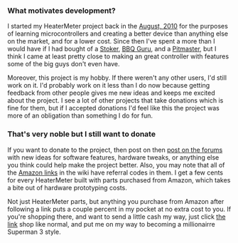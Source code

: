 ### What motivates development?

I started my HeaterMeter project back in the [August, 2010](http://capnbry.net/blog/?p=78) for the purposes of learning microcontrollers and creating a better device than anything else on the market, and for a lower cost. Since then I've spent a more than I would have if I had bought of a [Stoker](https://www.rocksbarbque.com/), [BBQ Guru](http://store.thebbqguru.com/weborderentry/catalog2.asp?catalog=BBQ%20Guru%20Controls%20Systems), and a [Pitmaster](http://pitmasteriq.com/), but I think I came at least pretty close to making an great controller with features some of the big guys don't even have.

Moreover, this project is my hobby. If there weren't any other users, I'd still work on it. I'd probably work on it less than I do now because getting feedback from other people gives me new ideas and keeps me excited about the project. I see a lot of other projects that take donations which is fine for them, but if I accepted donations I'd feel like this the project was more of an obligation than something I do for fun. 

### That's very noble but I still want to donate

If you want to donate to the project, then post on then [post on the forums](http://tvwbb.com/forumdisplay.php?85-LinkMeter-v2-Homebrew-BBQ-Controller) with new ideas for software features, hardware tweaks, or anything else you think could help make the project better. Also, you may note that all of the [Amazon links](http://www.amazon.com/?_encoding=UTF8&camp=1789&creative=390957&linkCode=ur2&tag=httpcapnbrnet-20) in the wiki have referral codes in them. I get a few cents for every HeaterMeter built with parts purchased from Amazon, which takes a bite out of hardware prototyping costs.

Not just HeaterMeter parts, but anything you purchase from Amazon after following a link puts a couple percent in my pocket at no extra cost to you. If you're shopping there, and want to send a little cash my way, just click [the link](http://www.amazon.com/?_encoding=UTF8&camp=1789&creative=390957&linkCode=ur2&tag=httpcapnbrnet-20) shop like normal, and put me on my way to becoming a millionairre Superman 3 style.
